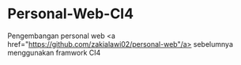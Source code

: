 # Personal-Web-CI4
 Pengembangan personal web <span><a href="https://github.com/zakialawi02/personal-web"/a> sebelumnya</span> menggunakan framwork CI4
